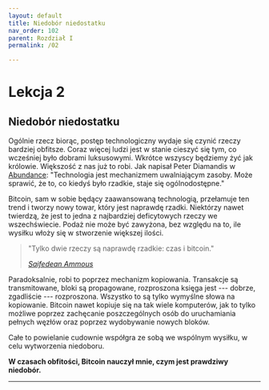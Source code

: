 ```yaml
---
layout: default
title: Niedobór niedostatku
nav_order: 102
parent: Rozdział I
permalink: /02

---
```


# Lekcja 2

## Niedobór niedostatku

Ogólnie rzecz biorąc, postęp technologiczny wydaje się czynić rzeczy bardziej obfitsze. Coraz więcej ludzi jest w stanie cieszyć się tym, co wcześniej było dobrami luksusowymi. Wkrótce wszyscy będziemy żyć jak królowie. Większość z nas już to robi. Jak napisał Peter Diamandis w [Abundance](https://www.diamandis.com/abundance): "Technologia jest mechanizmem uwalniającym zasoby. Może sprawić, że to, co kiedyś było rzadkie, staje się ogólnodostępne."

Bitcoin, sam w sobie będący zaawansowaną technologią, przełamuje ten trend i tworzy
nowy towar, który jest naprawdę rzadki. Niektórzy nawet twierdzą, że jest to jedna z
najbardziej deficytowych rzeczy we wszechświecie. Podaż nie może być zawyżona, bez względu na to, ile wysiłku włoży się w stworzenie większej ilości.

> "Tylko dwie rzeczy są naprawdę rzadkie: czas i bitcoin."
> 
> *[Saifedean Ammous](https://www.reddit.com/r/Bitcoin/comments/8n9ajm/full_recording_of_saif_ammous_talking_about_the/)*

Paradoksalnie, robi to poprzez mechanizm kopiowania. Transakcje są transmitowane, bloki są propagowane, rozproszona księga jest --- dobrze, zgadliście --- rozproszona. Wszystko to są tylko wymyślne słowa na kopiowanie. Bitcoin nawet kopiuje się na tak wiele komputerów, jak to tylko możliwe poprzez zachęcanie poszczególnych osób do uruchamiania pełnych węzłów oraz poprzez wydobywanie nowych bloków.

Całe to powielanie cudownie współgra ze sobą we wspólnym wysiłku, w celu wytworzenia niedoboru.

**W czasach obfitości, Bitcoin nauczył mnie, czym jest prawdziwy niedobór.**

---
